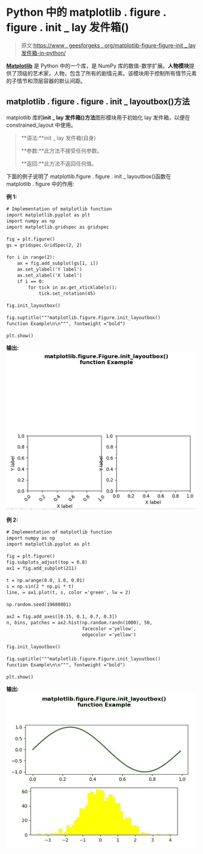 # Python 中的 matplotlib . figure . figure . init _ lay 发件箱()

> 原文:[https://www . geesforgeks . org/matplotlib-figure-figure-init _ lay 发件箱-in-python/](https://www.geeksforgeeks.org/matplotlib-figure-figure-init_layoutbox-in-python/)

[**Matplotlib**](https://www.geeksforgeeks.org/python-introduction-matplotlib/) 是 Python 中的一个库，是 NumPy 库的数值-数学扩展。**人物模块**提供了顶级的艺术家，人物，包含了所有的剧情元素。该模块用于控制所有情节元素的子情节和顶层容器的默认间距。

## matplotlib . figure . figure . init _ layoutbox()方法

matplotlib 库的**init _ lay 发件箱()方法**图形模块用于初始化 lay 发件箱，以便在 constrained_layout 中使用。

> **语法:**init _ lay 发件箱(自身)
> 
> **参数:**此方法不接受任何参数。
> 
> **返回:**此方法不返回任何值。

下面的例子说明了 matplotlib.figure . figure . init _ layoutbox()函数在 matplotlib . figure 中的作用:

**例 1:**

```
# Implementation of matplotlib function 
import matplotlib.pyplot as plt 
import numpy as np 
import matplotlib.gridspec as gridspec 

fig = plt.figure() 
gs = gridspec.GridSpec(2, 2) 

for i in range(2): 
    ax = fig.add_subplot(gs[1, i]) 
    ax.set_ylabel('Y label') 
    ax.set_xlabel('X label') 
    if i == 0: 
        for tick in ax.get_xticklabels(): 
            tick.set_rotation(45) 

fig.init_layoutbox() 

fig.suptitle("""matplotlib.figure.Figure.init_layoutbox()
function Example\n\n""", fontweight ="bold") 

plt.show() 
```

**输出:**
![](img/c582ba629d14881d2bde627670db2b17.png)

**例 2:**

```
# Implementation of matplotlib function 
import numpy as np 
import matplotlib.pyplot as plt 

fig = plt.figure() 
fig.subplots_adjust(top = 0.8) 
ax1 = fig.add_subplot(211) 

t = np.arange(0.0, 1.0, 0.01) 
s = np.sin(2 * np.pi * t) 
line, = ax1.plot(t, s, color ='green', lw = 2) 

np.random.seed(19680801) 

ax2 = fig.add_axes([0.15, 0.1, 0.7, 0.3]) 
n, bins, patches = ax2.hist(np.random.randn(1000), 50, 
                            facecolor ='yellow', 
                            edgecolor ='yellow') 

fig.init_layoutbox() 

fig.suptitle("""matplotlib.figure.Figure.init_layoutbox()
function Example\n\n""", fontweight ="bold") 

plt.show() 
```

**输出:**
![](img/e74a9ff0cfd6d702c764aceb35e27e15.png)